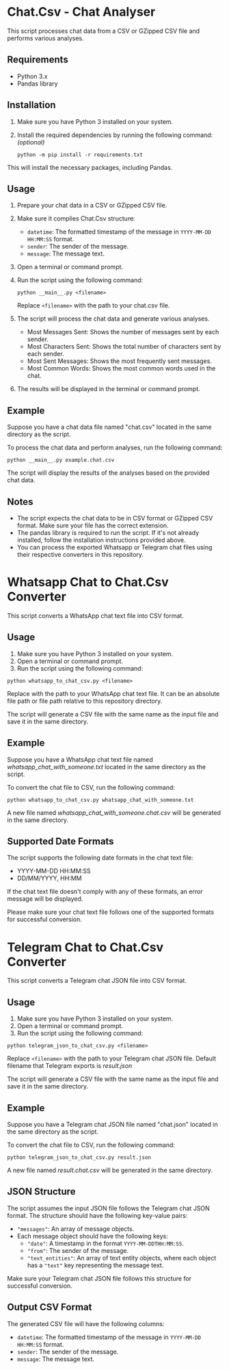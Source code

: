 # Chat.Csv - Chat Analyser

This script processes chat data from a CSV or GZipped CSV file and performs various analyses.

## Requirements

- Python 3.x
- Pandas library

## Installation

1. Make sure you have Python 3 installed on your system.
2. Install the required dependencies by running the following command: *(optional)*

   ```shell
   python -m pip install -r requirements.txt
   ```

This will install the necessary packages, including Pandas.

## Usage

1. Prepare your chat data in a CSV or GZipped CSV file.
2. Make sure it complies Chat.Csv structure:
   - `datetime`: The formatted timestamp of the message in `YYYY-MM-DD HH:MM:SS` format.
   - `sender`: The sender of the message.
   - `message`: The message text.
3. Open a terminal or command prompt.
4. Run the script using the following command:

   ```shell
   python __main__.py <filename>
   ```

    Replace `<filename>` with the path to your chat.csv file.

5. The script will process the chat data and generate various analyses.

   - Most Messages Sent: Shows the number of messages sent by each sender.
   - Most Characters Sent: Shows the total number of characters sent by each sender.
   - Most Sent Messages: Shows the most frequently sent messages.
   - Most Common Words: Shows the most common words used in the chat.

6. The results will be displayed in the terminal or command prompt.

## Example

Suppose you have a chat data file named "chat.csv" located in the same directory as the script.

To process the chat data and perform analyses, run the following command:

```shell
python __main__.py example.chat.csv
```

The script will display the results of the analyses based on the provided chat data.

## Notes

- The script expects the chat data to be in CSV format or GZipped CSV format. Make sure your file has the correct extension.
- The pandas library is required to run the script. If it's not already installed, follow the installation instructions provided above.
- You can process the exported Whatsapp or Telegram chat files using their respective converters in this repository.

# Whatsapp Chat to Chat.Csv Converter

This script converts a WhatsApp chat text file into CSV format.

## Usage

1. Make sure you have Python 3 installed on your system.
2. Open a terminal or command prompt.
3. Run the script using the following command:

```shell
python whatsapp_to_chat_csv.py <filename> 
```

Replace <filename> with the path to your WhatsApp chat text file. It can be an absolute file path or file path relative to this repository directory.

The script will generate a CSV file with the same name as the input file and save it in the same directory.

## Example
Suppose you have a WhatsApp chat text file named *whatsapp_chat_with_someone.txt* located in the same directory as the script.

To convert the chat file to CSV, run the following command:

```shell
python whatsapp_to_chat_csv.py whatsapp_chat_with_someone.txt
```
A new file named *whatsapp_chat_with_someone.chat.csv* will be generated in the same directory.

## Supported Date Formats
The script supports the following date formats in the chat text file:

- YYYY-MM-DD HH:MM:SS
- DD/MM/YYYY, HH:MM

If the chat text file doesn't comply with any of these formats, an error message will be displayed.

Please make sure your chat text file follows one of the supported formats for successful conversion.

# Telegram Chat to Chat.Csv Converter

This script converts a Telegram chat JSON file into CSV format.

## Usage

1. Make sure you have Python 3 installed on your system.
2. Open a terminal or command prompt.
3. Run the script using the following command:

```shell
python telegram_json_to_chat_csv.py <filename>
```

Replace `<filename>` with the path to your Telegram chat JSON file. Default filename that Telegram exports is *result.json*

The script will generate a CSV file with the same name as the input file and save it in the same directory.

## Example

Suppose you have a Telegram chat JSON file named "chat.json" located in the same directory as the script.

To convert the chat file to CSV, run the following command:

```shell
python telegram_json_to_chat_csv.py result.json
```

A new file named *result.chat.csv* will be generated in the same directory.

## JSON Structure

The script assumes the input JSON file follows the Telegram chat JSON format. The structure should have the following key-value pairs:

- `"messages"`: An array of message objects.
- Each message object should have the following keys:
  - `"date"`: A timestamp in the format `YYYY-MM-DDTHH:MM:SS`.
  - `"from"`: The sender of the message.
  - `"text_entities"`: An array of text entity objects, where each object has a `"text"` key representing the message text.

Make sure your Telegram chat JSON file follows this structure for successful conversion.

## Output CSV Format

The generated CSV file will have the following columns:

- `datetime`: The formatted timestamp of the message in `YYYY-MM-DD HH:MM:SS` format.
- `sender`: The sender of the message.
- `message`: The message text.
